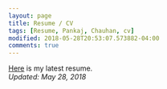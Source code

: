 ```yaml
---
layout: page
title: Resume / CV
tags: [Resume, Pankaj, Chauhan, cv]
modified: 2018-05-28T20:53:07.573882-04:00
comments: true
---
```


[Here](/reports/resume-28-5-18.pdf) is my latest resume.  
*Updated: May 28, 2018*
